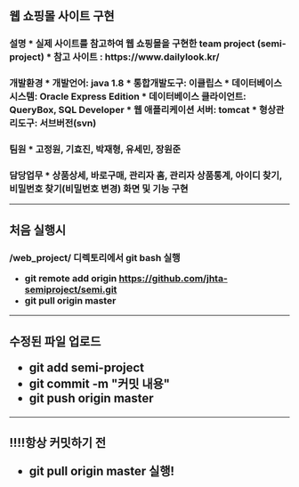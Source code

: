 # <Semi Project>

<h2> 웹 쇼핑몰 사이트 구현
<h3> 설명
* 실제 사이트를 참고하여 웹 쇼핑몰을 구현한 team project (semi-project)
* 참고 사이트 : https://www.dailylook.kr/
  
<h3> 개발환경
* 개발언어: java 1.8
* 통합개발도구: 이클립스
* 데이터베이스시스템: Oracle Express Edition
* 데이터베이스 클라이언트: QueryBox, SQL Developer
* 웹 애플리케이션 서버: tomcat
* 형상관리도구: 서브버전(svn)

<h3> 팀원
* 고정원, 기효진, 박재형, 유세민, 장원준
  
<h3> 담당업무
* 상품상세, 바로구매, 관리자 홈, 관리자 상품통계, 아이디 찾기, 비밀번호 찾기(비밀번호 변경) 화면 및 기능 구현
  
***

<h2> 처음 실행시
<h3> /web_project/ 디렉토리에서 git bash 실행
  
* git remote add origin https://github.com/jhta-semiproject/semi.git
* git pull origin master

***

<h2> 수정된 파일 업로드
  
* git add semi-project
* git commit -m "커밋 내용"
* git push origin master
 
***

<h2> !!!!항상 커밋하기 전 
  
* git pull origin master 실행!
